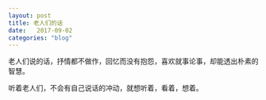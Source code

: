 ```yaml
---
layout: post
title: 老人们的话
date:   2017-09-02
categories: "blog"
---
```


老人们说的话，抒情都不做作，回忆而没有抱怨，喜欢就事论事，却能透出朴素的智慧。  

听着老人们，不会有自己说话的冲动，就想听着，看着，想着。 
